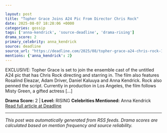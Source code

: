 ```yaml
---

layout: post
title: "Topher Grace Joins A24 Pic From Director Chris Rock"
date: 2025-08-07 18:28:06 +0000
categories: gossip
tags: ['anna-kendrick', 'source-deadline', 'drama-rising']
drama_score: 2
primary_celebrity: anna_kendrick
source: deadline
source_url: "https://deadline.com/2025/08/topher-grace-a24-chris-rock-1236481381/"
mentions: {'anna_kendrick': 2}
---
```


EXCLUSIVE: Topher Grace is set to join the ensemble cast of the untitled A24 pic that has Chris Rock directing and starring in. The film also features Rosalind Eleazar, Adam Driver, Daniel Kaluuya and Anna Kendrick. Rock also penned the script. Currently in production in Los Angeles, the film follows Misty Green, a gifted actress […]

**Drama Score:** 2 | **Level:** RISING **Celebrities Mentioned:** Anna Kendrick [Read full article at Deadline](https://deadline.com/2025/08/topher-grace-a24-chris-rock-1236481381/)

---

*This post was automatically generated from RSS feeds. Drama scores are calculated based on mention frequency and source reliability.*